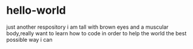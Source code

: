 # hello-world
just another respository
i am tall with brown eyes and a muscular body,really want to learn how to code in order to help the world the best possible way i can
